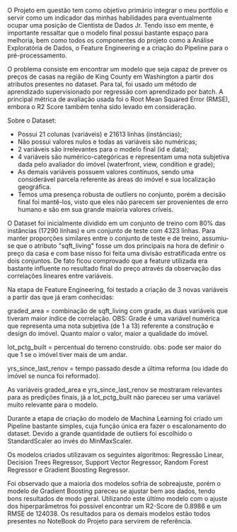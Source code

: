 O Projeto em questão tem como objetivo primário integrar o meu portfólio e servir como um indicador das minhas habilidades para eventualmente ocupar uma posição de Cientista de Dados Jr.
Tendo isso em mente, é importante ressaltar que o modelo final possui bastante espaço para melhoria, bem como todos os componentes do projeto como a Análise Exploratória de Dados, o Feature Engineering e a criação do Pipeline para o pré-processamento.

O problema consiste em encontrar um modelo que seja capaz de prever os preços de casas na região de King County em Washington a partir dos atributos presentes no dataset. Para tal, foi usado um método de aprendizado supervisionado por regressão com aprendizado por batch. A principal métrica de avaliação usada foi o Root Mean Squared Error (RMSE), embora o R2 Score também tenha sido levado em consideração.

Sobre o Dataset:
- Possui 21 colunas (variáveis) e 21613 linhas (instâncias);
- Não possui valores nulos e todas as variáveis são numéricas;
- 2 variáveis são irrelevantes para o modelo final (id e data);
- 4 variáveis são numérico-categóricas e representam uma nota subjetiva dada pelo avaliador do imóvel (waterfront, view, condition e grade);
- As demais variáveis possuem valores contínuos, sendo uma considerável parcela referente às áreas do imóvel e sua localização geográfica.
- Temos uma presença robusta de outliers no conjunto, porém a decisão final foi mantê-los, visto que eles não parecem ser provenientes de erro humano e são em sua grande maioria valores críveis.

O Dataset foi inicialmente dividido em um conjunto de treino com 80% das instâncias (17290 linhas) e um conjunto de teste com 4323 linhas. Para manter proporções similares entre o conjunto de teste e de treino, assumiu-se que o atributo "sqft_living" fosse um dos principais na hora de definir o preço da casa e com base nisso foi feita uma divisão estratificada entre os dois conjuntos. De fato ficou comprovado que a feature utilizada era bastante influente no resultado final do preço através da observação das correlações lineares entre variáveis.

Na etapa de Feature Engineering, foi testado a criação de 3 novas variáveis a partir das que já eram conhecidas:

graded_area = combinação de sqft_living com grade, as duas variáveis que tiveram maior índice de correlação. OBS: Grade é uma variável numérica que representa uma nota subjetiva (de 1 a 13) referente a construção e design do imóvel. Quanto maior o valor, maior a qualidade do imóvel.

lot_pctg_built = percentual do terreno construído. obs: pode ser maior do que 1 se o imóvel tiver mais de um andar.

yrs_since_last_renov = tempo passado desde a última reforma (ou idade do imóvel se nunca foi reformado).

As variáveis graded_area e yrs_since_last_renov se mostraram relevantes para as predições finais, já a lot_pctg_built não pareceu ser uma variável muito relevante para o modelo.

Durante a etapa de criação do modelo de Machina Learning foi criado um Pipeline bastante simples, cuja função única era fazer o escalonamento do dataset. Devido a grande quantidade de outliers foi escolhido o StandardScaler ao invés do MinMaxScaler.

Os modelos criados utilizavam os seguintes algoritmos: Regressão Linear, Decision Trees Regressor, Support Vector Regressor, Random Forest Regressor e Gradient Boosting Regressor.

Foi observado que a maioria dos modelos sofria de sobreajuste, porém o modelo de Gradient Boosting pareceu se ajustar bem aos dados, tendo bons resultados de modo geral. Utilizando este último modelo com o ajuste dos hiperparâmetros foi possível encontrar um R2-Score de 0.8986 e um RMSE de 124038. Os resultados para os demais modelos estão todos presentes no NoteBook do Projeto para servirem de referência.
